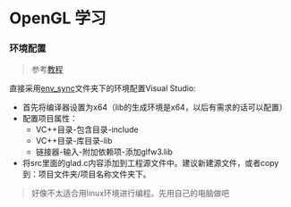 # OpenGL 学习

### 环境配置

> 参考[教程](https://learnopengl-cn.github.io/01%20Getting%20started/01%20OpenGL/)

直接采用[env_sync](.\env_sync)文件夹下的环境配置Visual Studio:

- 首先将编译器设置为x64（lib的生成环境是x64，以后有需求的话可以配置）
- 配置项目属性：
  - VC++目录-包含目录-include
  - VC++目录-库目录-lib
  - 链接器-输入-附加依赖项-添加glfw3.lib
- 将src里面的glad.c内容添加到工程源文件中。建议新建源文件，或者copy到：项目文件夹/项目名称文件夹下。

> 好像不太适合用linux环境进行编程。先用自己的电脑做吧